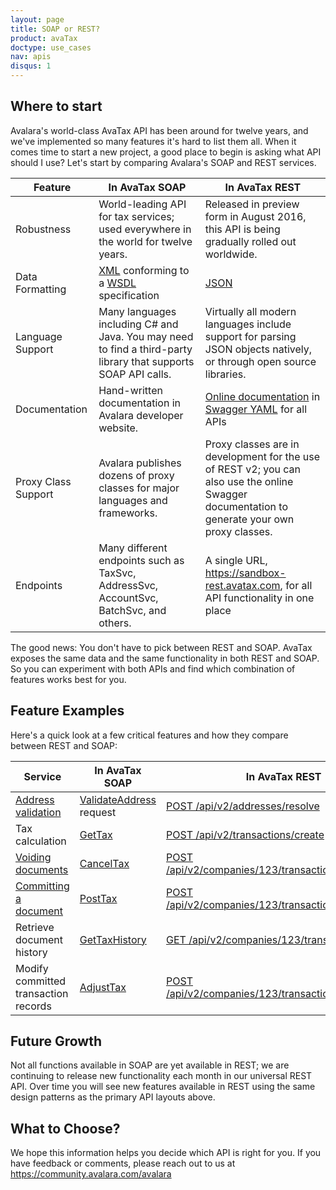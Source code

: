 ```yaml
---
layout: page
title: SOAP or REST?
product: avaTax
doctype: use_cases
nav: apis
disqus: 1
---
```

<h2>Where to start</h2>

Avalara's world-class AvaTax API has been around for twelve years, and we've implemented so many features it's hard to list them all.  When it comes time to start a new project, a good place to begin is asking what API should I use?  Let's start by comparing Avalara's SOAP and REST services.
<div class="mobile-table">
	<table class="styled-table">
		<thead>
			<tr>
				<th>Feature</th>
				<th>In AvaTax SOAP</th>
				<th>In AvaTax REST</th>
			</tr>
		</thead>
		<tbody>
			<tr>
				<td>Robustness</td>
				<td>World-leading API for tax services; used everywhere in the world for twelve years.</td>
				<td>Released in preview form in August 2016, this API is being gradually rolled out worldwide.</td>
			</tr>
			<tr>
				<td>Data Formatting</td>
				<td><a href="https://en.wikipedia.org/wiki/XML">XML</a> conforming to a <a href="https://en.wikipedia.org/wiki/Web_Services_Description_Language">WSDL</a> specification</td>
				<td><a href="https://en.wikipedia.org/wiki/JSON">JSON</a></td>
			</tr>
			<tr>
				<td>Language Support</td>
				<td>Many languages including C# and Java.  You may need to find a third-party library that supports SOAP API calls.</td>
				<td>Virtually all modern languages include support for parsing JSON objects natively, or through open source libraries.</td>
			</tr>
			<tr>
				<td>Documentation</td>
				<td>Hand-written documentation in Avalara developer website.</td>
				<td><a href="https://sandbox-rest.avatax.com/swagger/ui/index.html">Online documentation</a> in <a href="http://editor.swagger.io/#/">Swagger YAML</a> for all APIs </td>
			</tr>
			<tr>
				<td>Proxy Class Support</td>
				<td>Avalara publishes dozens of proxy classes for major languages and frameworks.</td>
				<td>Proxy classes are in development for the use of REST v2; you can also use the online Swagger documentation to generate your own proxy classes.</td>
			</tr>
			<tr>
				<td>Endpoints</td>
				<td>Many different endpoints such as TaxSvc, AddressSvc, AccountSvc, BatchSvc, and others.</td>
				<td>A single URL, <a href="https://sandbox-rest.avatax.com">https://sandbox-rest.avatax.com</a>, for all API functionality in one place</td>
			</tr>
		</tbody>
	</table>
</div>

The good news: You don't have to pick between REST and SOAP.  AvaTax exposes the same data and the same functionality in both REST and SOAP.  So you can experiment with both APIs and find which combination of features works best for you.

<h2>Feature Examples</h2>

Here's a quick look at a few critical features and how they compare between REST and SOAP:

<div class="mobile-table">
	<table class="styled-table">
		<thead>
			<tr>
				<th>Service</th>			
				<th>In AvaTax SOAP</th>
				<th>In AvaTax REST</th>
			</tr>
		</thead>
		<tbody>
			<tr>
				<td><a href="/avatax/address-validation">Address validation</a></td>
				<td><a href="/api-reference/avatax/soap/methods/validateAddress">ValidateAddress</a> request</td>
				<td><a href="https://sandbox-rest.avatax.com/swagger/ui/index.html#!/Addresses/ApiV2AddressesResolvePost">POST /api/v2/addresses/resolve</a></td>
			</tr>
			<tr>
				<td>Tax calculation</td>
				<td><a href="/api-reference/avatax/soap/methods/getTax">GetTax</a></td>
				<td><a href="https://sandbox-rest.avatax.com/swagger/ui/index.html#!/Transactions/ApiV2TransactionsCreatePost">POST /api/v2/transactions/create</a></td>
			</tr>
			<tr>
				<td><a href="/avatax/voiding-documents">Voiding documents</a></td>
				<td><a href="/api-reference/avatax/soap/methods/cancelTax">CancelTax</a></td>
				<td><a href="https://sandbox-rest.avatax.com/swagger/ui/index.html#!/Transactions/ApiV2CompaniesByCompanyCodeTransactionsByTransactionCodeVoidPost">POST /api/v2/companies/123/transactions/456/void</a></td>
			</tr>
			<tr>
				<td><a href="/avatax/reportable-transactions">Committing a document</a></td>
				<td><a href="/api-reference/avatax/soap/methods/postTax">PostTax</a></td>
				<td><a href="https://sandbox-rest.avatax.com/swagger/ui/index.html#!/Transactions/ApiV2CompaniesByCompanyCodeTransactionsByTransactionCodeCommitPost">POST /api/v2/companies/123/transactions/456/commit</a></td>
			</tr>
			<tr>
				<td>Retrieve document history</td>
				<td><a href="/api-reference/avatax/soap/methods/getTaxHistory">GetTaxHistory</a></td>
				<td><a href="https://sandbox-rest.avatax.com/swagger/ui/index.html#!/Transactions/ApiV2CompaniesByCompanyCodeTransactionsByTransactionCodeGet">GET /api/v2/companies/123/transactions/456</a></td>
			</tr>
			<tr>
				<td>Modify committed transaction records</td>
				<td><a href="/api-reference/avatax/soap/methods/adjustTax">AdjustTax</a></td>
				<td><a href="https://sandbox-rest.avatax.com/swagger/ui/index.html#!/Transactions/ApiV2CompaniesByCompanyCodeTransactionsByTransactionCodeAdjustPost">POST /api/v2/companies/123/transactions/456/adjust</a></td>
			</tr>
		</tbody>
	</table>
</div>

<h2>Future Growth</h2>

Not all functions available in SOAP are yet available in REST; we are continuing to release new functionality each month in our universal REST API.  Over time you will see new features available in REST using the same design patterns as the primary API layouts above.

<h2>What to Choose?</h2>

We hope this information helps you decide which API is right for you.  If you have feedback or comments, please reach out to us at <a href="https://community.avalara.com/avalara">https://community.avalara.com/avalara</a>

